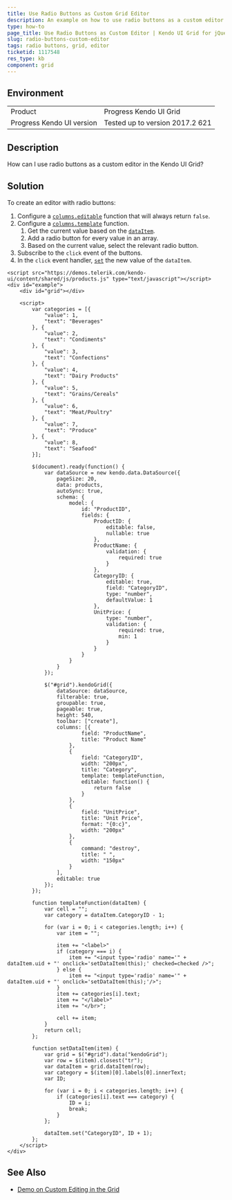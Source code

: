 ```yaml
---
title: Use Radio Buttons as Custom Grid Editor
description: An example on how to use radio buttons as a custom editor in the Kendo UI Grid.
type: how-to
page_title: Use Radio Buttons as Custom Editor | Kendo UI Grid for jQuery
slug: radio-buttons-custom-editor
tags: radio buttons, grid, editor
ticketid: 1117548
res_type: kb
component: grid
---
```


## Environment

<table>
 <tr>
  <td>Product</td>
  <td>Progress Kendo UI Grid</td>
 </tr>
 <tr>
  <td>Progress Kendo UI version</td>
  <td>Tested up to version 2017.2 621</td>
 </tr>
</table>

## Description

How can I use radio buttons as a custom editor in the Kendo UI Grid?

## Solution

To create an editor with radio buttons:

1. Configure a [`columns.editable`](https://docs.telerik.com/kendo-ui/api/javascript/ui/grid/configuration/columns.editable) function that will always return `false`.
1. Configure a [`columns.template`](https://docs.telerik.com/kendo-ui/api/javascript/ui/grid/configuration/columns.template)  function.
    1. Get the current value based on the [`dataItem`](https://docs.telerik.com/kendo-ui/api/javascript/ui/grid/methods/dataitem).
    1. Add a radio button for every value in an array.
    1. Based on the current value, select the relevant radio button.
1. Subscribe to the `click` event of the buttons.
1. In the `click` event handler, [`set`](https://docs.telerik.com/kendo-ui/api/javascript/data/model/methods/set) the new value of the `dataItem`.

```dojo
<script src="https://demos.telerik.com/kendo-ui/content/shared/js/products.js" type="text/javascript"></script>
<div id="example">
    <div id="grid"></div>

    <script>
        var categories = [{
            "value": 1,
            "text": "Beverages"
        }, {
            "value": 2,
            "text": "Condiments"
        }, {
            "value": 3,
            "text": "Confections"
        }, {
            "value": 4,
            "text": "Dairy Products"
        }, {
            "value": 5,
            "text": "Grains/Cereals"
        }, {
            "value": 6,
            "text": "Meat/Poultry"
        }, {
            "value": 7,
            "text": "Produce"
        }, {
            "value": 8,
            "text": "Seafood"
        }];

        $(document).ready(function() {
            var dataSource = new kendo.data.DataSource({
                pageSize: 20,
                data: products,
                autoSync: true,
                schema: {
                    model: {
                        id: "ProductID",
                        fields: {
                            ProductID: {
                                editable: false,
                                nullable: true
                            },
                            ProductName: {
                                validation: {
                                    required: true
                                }
                            },
                            CategoryID: {
                                editable: true,
                                field: "CategoryID",
                                type: "number",
                                defaultValue: 1
                            },
                            UnitPrice: {
                                type: "number",
                                validation: {
                                    required: true,
                                    min: 1
                                }
                            }
                        }
                    }
                }
            });

            $("#grid").kendoGrid({
                dataSource: dataSource,
                filterable: true,
                groupable: true,
                pageable: true,
                height: 540,
                toolbar: ["create"],
                columns: [{
                        field: "ProductName",
                        title: "Product Name"
                    },
                    {
                        field: "CategoryID",
                        width: "200px",
                        title: "Category",
                        template: templateFunction,
                        editable: function() {
                            return false
                        }
                    },
                    {
                        field: "UnitPrice",
                        title: "Unit Price",
                        format: "{0:c}",
                        width: "200px"
                    },
                    {
                        command: "destroy",
                        title: " ",
                        width: "150px"
                    }
                ],
                editable: true
            });
        });

        function templateFunction(dataItem) {
            var cell = "";
            var category = dataItem.CategoryID - 1;

            for (var i = 0; i < categories.length; i++) {
                var item = "";

                item += "<label>"
                if (category === i) {
                    item += "<input type='radio' name='" + dataItem.uid + "' onclick='setDataItem(this);' checked=checked />";
                } else {
                    item += "<input type='radio' name='" + dataItem.uid + "' onclick='setDataItem(this);'/>";
                }
                item += categories[i].text;
                item += "</label>"
                item += "</br>";

                cell += item;
            }
            return cell;
        };

        function setDataItem(item) {
            var grid = $("#grid").data("kendoGrid");
            var row = $(item).closest("tr");
            var dataItem = grid.dataItem(row);
            var category = $(item)[0].labels[0].innerText;
            var ID;

            for (var i = 0; i < categories.length; i++) {
                if (categories[i].text === category) {
                    ID = i;
                    break;
                }
            };

            dataItem.set("CategoryID", ID + 1);
        };
    </script>
</div>
```

## See Also

* [Demo on Custom Editing in the Grid](https://demos.telerik.com/kendo-ui/grid/editing-custom)
